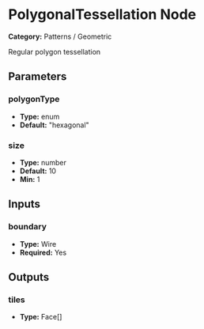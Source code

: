 
# PolygonalTessellation Node

**Category:** Patterns / Geometric

Regular polygon tessellation

## Parameters


### polygonType
- **Type:** enum
- **Default:** "hexagonal"





### size
- **Type:** number
- **Default:** 10
- **Min:** 1




## Inputs


### boundary
- **Type:** Wire
- **Required:** Yes



## Outputs


### tiles
- **Type:** Face[]




